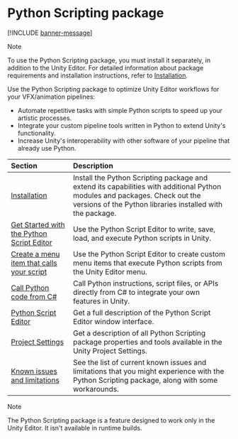 # Python Scripting package

[!INCLUDE [banner-message](banner-message.md)]

>[!NOTE]
>To use the Python Scripting package, you must install it separately, in addition to the Unity Editor. For detailed information about package requirements and installation instructions, refer to [Installation](installation.md).

Use the Python Scripting package to optimize Unity Editor workflows for your VFX/animation pipelines:

- Automate repetitive tasks with simple Python scripts to speed up your artistic processes.
- Integrate your custom pipeline tools written in Python to extend Unity's functionality.
- Increase Unity's interoperability with other software of your pipeline that already use Python.

| Section | Description |
| :--- | :--- |
| [Installation](installation.md) | Install the Python Scripting package and extend its capabilities with additional Python modules and packages. Check out the versions of the Python libraries installed with the package. |
| [Get Started with the Python Script Editor](get-started.md) | Use the Python Script Editor to write, save, load, and execute Python scripts in Unity. |
| [Create a menu item that calls your script](create-menu-item.md) | Use the Python Script Editor to create custom menu items that execute Python scripts from the Unity Editor menu. |
| [Call Python code from C#](python-from-csharp.md) | Call Python instructions, script files, or APIs directly from C# to integrate your own features in Unity. |
| [Python Script Editor](ref-script-editor.md) | Get a full description of the Python Script Editor window interface. |
| [Project Settings](ref-project-settings.md) | Get a description of all Python Scripting package properties and tools available in the Unity Project Settings. |
| [Known issues and limitations](known-issues.md) | See the list of current known issues and limitations that you might experience with the Python Scripting package, along with some workarounds. |

>[!NOTE]
>The Python Scripting package is a feature designed to work only in the Unity Editor. It isn't available in runtime builds.
